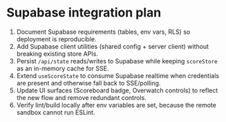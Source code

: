 # Supabase integration plan

1. Document Supabase requirements (tables, env vars, RLS) so deployment is reproducible.
2. Add Supabase client utilities (shared config + server client) without breaking existing store APIs.
3. Persist `/api/state` reads/writes to Supabase while keeping `scoreStore` as an in-memory cache for SSE.
4. Extend `useScoreState` to consume Supabase realtime when credentials are present and otherwise fall back to SSE/polling.
5. Update UI surfaces (Scoreboard badge, Overwatch controls) to reflect the new flow and remove redundant controls.
6. Verify lint/build locally after env variables are set, because the remote sandbox cannot run ESLint.

